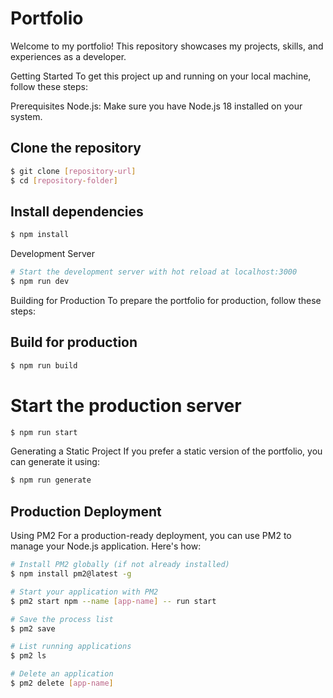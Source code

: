 # Portfolio
Welcome to my portfolio! This repository showcases my projects, skills, and experiences as a developer.

Getting Started
To get this project up and running on your local machine, follow these steps:

Prerequisites
Node.js: Make sure you have Node.js 18 installed on your system.

## Clone the repository
```bash
$ git clone [repository-url]
$ cd [repository-folder]
```
## Install dependencies
```bash
$ npm install
```
Development Server

```bash
# Start the development server with hot reload at localhost:3000
$ npm run dev
```
Building for Production
To prepare the portfolio for production, follow these steps:

## Build for production
```bash
$ npm run build
```
# Start the production server
```bash
$ npm run start
```
Generating a Static Project
If you prefer a static version of the portfolio, you can generate it using:

```bash
$ npm run generate
```

## Production Deployment
Using PM2
For a production-ready deployment, you can use PM2 to manage your Node.js application. Here's how:
```bash
# Install PM2 globally (if not already installed)
$ npm install pm2@latest -g

# Start your application with PM2
$ pm2 start npm --name [app-name] -- run start

# Save the process list
$ pm2 save

# List running applications
$ pm2 ls

# Delete an application
$ pm2 delete [app-name]
```
